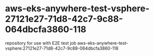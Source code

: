 # aws-eks-anywhere-test-vsphere-27121e27-71d8-42c7-9c88-064dbcfa3860-118
repository for use with E2E test job aws-eks-anywhere-test-vsphere:27121e27-71d8-42c7-9c88-064dbcfa3860-118
